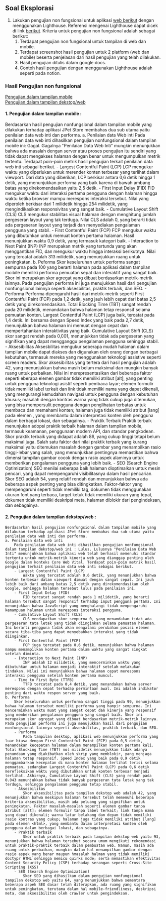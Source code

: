 ## Soal Eksplorasi

1. Lakukan pengujian non fungsional untuk aplikasi [web berikut](https://petstore.octoperf.com/actions/Catalog.action) dengan menggunakan Lighthouse. Referensi mengenai Lighthouse dapat dicek di link [berikut](https://developer.chrome.com/docs/lighthouse/overview/). Kriteria untuk pengujian non fungsional adalah sebagai berikut:
    1. Terdapat pengujian non fungsional untuk tampilan di web dan mobile.
    2. Terdapat screenshot hasil pengujian untuk 2 platform (web dan mobile) beserta penjelasan dari hasil pengujian yang telah dilakukan.
    3. Hasil pengujian ditulis dalam google docs.
    4. Contoh hasil pengujian dengan menggunakan Lighthouse adalah seperti pada notion.

### Hasil Pengujian non fungsional 
[Pengujian dalam tampilan mobile](https://pagespeed.web.dev/analysis/https-petstore-octoperf-com-actions-Catalog-action/6mcms95njw?hl=id&form_factor=mobile)\
[Pengujian dalam tampilan dekstop/web](https://pagespeed.web.dev/analysis/https-petstore-octoperf-com-actions-Catalog-action/6mcms95njw?hl=id&form_factor=desktop)

#### 1. Pengujian dalam tampilan mobile :
Berdasarkan hasil pengujian nonfungsional dalam tampilan mobile yang dilakukan terhadap aplikasi JPet Store membahas dua sub utama yaitu penilaian data web inti dan performa.
a. Penilaian data Web inti
Pada penilaian data web inti dihasilkan pengujian nonfungsional dalam tampilan mobile ini: Gagal. Gagalnya "Penilaian Data Web Inti" mungkin menunjukkan bahwa ada masalah dengan server atau proses pengujian itu sendiri yang tidak dapat mengakses halaman dengan benar untuk mengumpulkan metrik tertentu. Terdapat poin-poin metrik hasil pengujian terkait penilaian data web inti sebagai berikut.
    - Largest Contentful Paint (LCP)
        LCP mengukur waktu yang diperlukan untuk merender konten terbesar yang terlihat dalam viewport. Dari data yang diberikan, LCP berkisar antara 0,6 detik hingga 1 detik, yang menunjukkan performa yang baik karena di bawah ambang batas yang direkomendasikan yaitu 2,5 detik.
    - First Input Delay (FID)
        FID mengukur waktu dari interaksi pertama pengguna dengan halaman hingga waktu ketika browser mampu merespons interaksi tersebut. Nilai yang diperoleh berkisar dari 1 milidetik hingga 254 milidetik, yang mengindikasikan responsivitas yang sangat baik.
    - Cumulative Layout Shift (CLS)
        CLS mengukur stabilitas visual halaman dengan menghitung jumlah pergeseran layout yang tak terduga. Nilai CLS adalah 0, yang berarti tidak ada pergeseran layout yang terjadi dan menyediakan pengalaman pengguna yang stabil.
    - First Contentful Paint (FCP)
        FCP mengukur waktu yang dibutuhkan untuk memuat konten pertama halaman. Hasil menunjukkan waktu 0,9 detik, yang termasuk kategori baik.
    - Interaction to Next Paint (INP)
        INP merupakan metrik yang tertunda yang akan menggantikan FID, dan mengukur waktu hingga interaksi berikutnya. Nilai yang tercatat adalah 313 milidetik, yang menunjukkan ruang untuk peningkatan.
    b. Peforma
    Skor keseluruhan untuk performa sangat sempurna pada 100 yang berarti halaman pada aplikasi dalam tampilan moibile memiliki performa pemuatan sepat dan interaktif yang sangat baik. Skor ini merupakan skor agregat yang dibuat berdasarkan metrik-metrik lainnya. Pada pengujian performa ini juga menujukkan hasil dari pengujian nonfungsional lainnya seperti aksesbilitas, praktik terbaik, dan SEO.
    - Performa
        Performa dipengaruhi hasil dari metrik-metrik seperti First Contentful Paint (FCP) pada 1,2 detik, yang jauh lebih cepat dari batas 2,5 detik yang direkomendasikan. Total Blocking Time (TBT) sangat rendah pada 20 milidetik, menandakan bahwa halaman tetap responsif selama pemuatan konten. Largest Contentful Paint (LCP) juga baik, tercatat pada 1,4 detik. Ini bersama dengan Speed Index yang baik pada 2,7 detik, menunjukkan bahwa halaman ini memuat dengan cepat dan mempertahankan interaktivitas yang baik. Cumulative Layout Shift (CLS) skor sangat rendah pada 0,001, menunjukkan tidak ada pergeseran yang signifikan yang dapat mengganggu pengalaman pengguna sehingga stabil. 
    - Aksesibilitas
        Aksesbilitas mengukur seberapa mudah halaman dalam tampilan mobile dapat diakses dan digunakan oleh orang dengan berbagai kebutuhan, termasuk mereka yang menggunakan teknologi assistive seperti screen readers. Skor aksesibilitas yang tertera dari hasil pengujian adalah 42, yang menunjukkan bahwa masih belum maksimal dan mungkin banyak ruang untuk perbaikan. Nilai ini merepresentasikan dari beberapa faktor seperti eberapa elemen gambar tidak memiliki atribut [alt], yang penting untuk pengguna teknologi asistif seperti pembaca layar​​; elemen formulir tidak memiliki label terkait dan link tidak memiliki nama yang dapat dikenali, yang mengurangi kemudahan navigasi untuk pengguna dengan kebutuhan khusus​​; masalah dengan kontras warna yang tidak cukup juga ditemukan, yang bisa mempersulit pengguna dengan penglihatan terbatas untuk membaca dan memahami konten​​; halaman juga tidak memiliki atribut [lang] pada elemen <html>, yang membantu dalam interpretasi konten oleh pengguna dalam berbagai lokasi, dan sebagainya​​.
    - Praktik Terbaik
        Praktik terbaik menunjukan adopsi praktik terbaik halaman dalam tampilan mobile, termasuk keamanan, penggunaan modern API, dan standar pengkodean. Skor praktik terbaik yang didapat adalah 89, yang cukup tinggi tetapi belum maksimal juga. Salah satu faktor dari nilai praktik terbaik yang kurang maksimal yaitu ditemukan masalah dengan gambar yang menampilkan rasio tinggi-lebar yang salah, yang menunjukkan pentingnya memastikan bahwa dimensi tampilan gambar cocok dengan rasio aspek alaminya untuk memberikan pengalaman pengguna yang lebih baik​.
    - SEO (Search Engine Optimization)
        SEO menilai seberapa baik halaman dioptimalkan untuk mesin pencari, yang dapat mempengaruhi visibilitasnya dalam hasil pencarian. Skor SEO adalah 54, yang relatif rendah dan menunjukkan bahwa ada beberapa aspek penting yang bisa ditingkatkan. Faktor-faktor yang mempengaruhi seperti tidak memiliki tag, dokumen tidak menggunakan ukuran font yang terbaca, target ketuk tidak memiliki ukuran yang tepat, dokumen tidak memiliki deskripsi meta, halaman diblokir dari pengindeksan, dan sebagainya.

#### 2. Pengujian dalam tampilan dekstop/web :
    Berdasarkan hasil pengujian nonfungsional dalam tampilan mobile yang dilakukan terhadap aplikasi JPet Store membahas dua sub utama yaitu penilaian data web inti dan performa.
    a. Penilaian data web inti
        Pada penilaian data web inti dihasilkan pengujian nonfungsional dalam tampilan dekstop/web ini : Lulus. Lulusnya "Penilaian Data Web Inti" menunjukkan bahwa aplikasi web telah berhasil memenuhi standar tertentu untuk metrik-metrik kinerja web yang dianggap penting oleh Google dalam konteks Core Web Vital. Terdapat poin-poin metrik hasil pengujian terkait penilaian data web inti sebagai berikut.
        - Largest Contentful Paint (LCP)
            Waktu yang tercatat adalah 0,6 detik, yang menunjukkan bahwa konten terbesar dalam viewport dimuat dengan sangat cepat. Ini jauh lebih baik dari ambang batas 2,5 detik yang direkomendasikan oleh Google, sehingga halaman tersebut lulus pada penilaian ini​​.
        - First Input Delay (FID)
            FID tercatat sangat rendah pada 1 milidetik, yang berarti halaman tersebut sangat responsif terhadap input pengguna pertama. Ini menunjukkan bahwa JavaScript yang menghalangi tidak mempengaruhi kemampuan halaman untuk merespons interaksi pengguna​​.
        - Cumulative Layout Shift (CLS)
            CLS mendapatkan skor sempurna 0, yang menandakan tidak ada pergeseran tata letak yang tidak diinginkan selama pemuatan halaman. Ini berarti pengguna tidak akan mengalami perubahan posisi elemen secara tiba-tiba yang dapat menyebabkan interaksi yang tidak diinginkan​​.
        - First Contentful Paint (FCP)
            FCP juga tercatat pada 0,6 detik, menunjukkan bahwa halaman mampu menampilkan konten pertama dalam waktu yang sangat singkat setelah diminta​​.
        - Interaction to Next Paint (INP)
            INP adalah 12 milidetik, yang mencerminkan waktu yang dibutuhkan untuk halaman menjadi interaktif setelah melakukan tindakan. Nilai ini menunjukkan bahwa halaman cepat merespons interaksi pengguna setelah konten pertama muncul​​.
        - Time to First Byte (TTFB)
            TTFB tercatat pada 0,4 detik, yang menandakan bahwa server merespons dengan cepat terhadap permintaan awal. Ini adalah indikator penting dari waktu respon server yang baik​​.
    b. Performa
        Skor keseluruhan untuk performa sangat tinggi pada 99, menunjukkan bahwa halaman tersebut memiliki performa yang hampir sempurna. Ini mencerminkan waktu muat yang sangat cepat dan kinerja yang responsif yang memberikan pengalaman pengguna yang sangat baik​. Skor ini merupakan skor agregat yang dibuat berdasarkan metrik-metrik lainnya. Pada pengujian performa ini juga menujukkan hasil dari pengujian nonfungsional lainnya seperti aksesbilitas, praktik terbaik, dan SEO.
        - Performa 
            Pada tampilan desktop, aplikasi web menunjukkan performa yang luar biasa dengan First Contentful Paint (FCP) pada 0,5 detik, menandakan kecepatan halaman dalam menampilkan konten pertama kali. Total Blocking Time (TBT) nol milidetik menunjukkan tidak adanya penundaan yang diakibatkan oleh skrip yang memblokir, yang menjaga halaman tetap responsif. Speed Index yang baik pada 0,9 detik menggambarkan kecepatan di mana konten halaman terlihat terisi selama pemuatan, sedangkan Largest Contentful Paint (LCP) pada 0,6 detik merefleksikan waktu yang dibutuhkan untuk konten terbesar menjadi terlihat. Akhirnya, Cumulative Layout Shift (CLS) yang rendah pada 0.043 menunjukkan bahwa tidak banyak pergeseran tata letak yang tak terduga, sehingga pengalaman pengguna tetap stabil.
        - Aksesbilitas
            Skor aksesibilitas pada tampilan dekstop web adalah 42, yang menunjukkan bahwa meskipun halaman tersebut telah memenuhi beberapa kriteria aksesibilitas, masih ada peluang yang signifikan untuk peningkatan. Faktor masalah-masalah seperti elemen gambar tanpa atribut [alt]; elemen formulir tanpa label terkait; link tanpa nama yang dapat dikenali; warna latar belakang dan depan tidak memiliki rasio kontras yang cukup; ​halaman juga tidak memiliki atribut [lang] pada elemen <html>, yang membantu dalam interpretasi konten oleh pengguna dalam berbagai lokasi, dan sebagainya​​.
        - Praktik terbaik
            Skor untuk praktik terbaik pada tampilan dekstop web yaitu 93, menunjukkan bahwa halaman tersebut secara umum mengikuti rekomendasi untuk praktik-praktik terbaik dalam pembuatan web. Namun, masih ada ruang untuk perbaikan, mungkin dalam hal menampilkan gambar dengan rasio aspek yang benar maupun hmasalah halman yang tidak memiliki doctypr HTML sehingga memicu quirks mode; serta memastikan efektivitas Content Security Policy (CSP) terhadap serangan seperti Cross-Site Scripting (XSS)​
        - SEO (Search Engine Optimization)
            Skor SEO yang dihasilkan dalam pengujian nonfungsional tampilan dekstop web yaitu 64, yang menunjukkan bahwa sementara beberapa aspek SEO dasar telah diterapkan, ada ruang yang signifikan untuk peningkatan, terutama dalam hal mobile-friendliness, deskripsi meta, dan aksesibilitas oleh crawler untuk pengindeksan.
        

